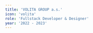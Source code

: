 ```yaml
---
title: 'VOLITA GROUP a.s.'
icon: 'volita'
role: 'Fullstack Developer & Designer'
year: '2022 - 2023'
---
```

